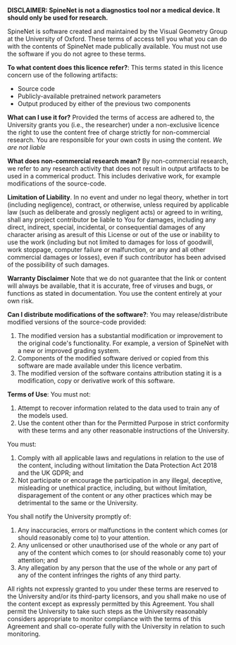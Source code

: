 **DISCLAIMER: SpineNet is not a diagnostics tool nor a medical device. It should only be used for research.**

SpineNet is software created and maintained by the Visual Geometry Group at the University of Oxford. These terms of access tell you what you can do with the contents of SpineNet made publically available. You must not use the software if you do not agree to these terms.

**To what content does this licence refer?**: This terms stated in this licence concern use of the following artifacts:
- Source code
- Publicly-available pretrained network parameters
- Output produced by either of the previous two components


**What can I use it for?** Provided the terms of access are adhered to, the University grants you (i.e., the researcher) under a non-exclusive licence the right to use the content free of charge strictly for non-commercial research. You are responsible for your own costs in using the content. *We are not liable*

**What does non-commercial research mean?** By non-commercial research, we refer to any research activity that does not result in output artifacts to be used in a commerical product. This includes derivative work, for example modifications of the source-code. 

**Limitation of Liability**. In no event and under no legal theory, whether in tort (including negligence), contract, or otherwise, unless required by applicable law (such as deliberate and grossly negligent acts) or agreed to in writing, shall any project contributor be liable to You for damages, including any direct, indirect, special, incidental, or consequential damages of any character arising as aresult of this License or out of the use or inability to use the work (including but not limited to damages for loss of goodwill, work stoppage, computer failure or malfunction, or any and all other commercial damages or losses), even if such contributor has been advised of the possibility of such damages.

**Warranty Disclaimer** Note that we do not guarantee that the link or content will always be available, that it is accurate, free of viruses and bugs, or functions as stated in documentation. You use the content entirely at your own risk. 


**Can I distribute modifications of the software?**: You may release/distribute modified versions of the source-code provided:
1. The modified version has a substantial modification or improvement to the original code's functionality. For example, a version of SpineNet with a new or improved grading system.
2. Components of the modified software derived or copied from this software are made available under this licence verbatim. 
3. The modified version of the software contains attribution stating it is a modification, copy or derivative work of this software.

**Terms of Use**:
You must not:
1. Attempt to recover information related to the data used to train any of the models used. 
2. Use the content other than for the Permitted Purpose in strict conformity with these terms and any other reasonable instructions of the University.

You must:
1. Comply with all applicable laws and regulations in relation to the use of the content, including without limitation the Data Protection Act 2018 and the UK GDPR; and
2. Not participate or encourage the participation in any illegal, deceptive, misleading or unethical practice, including, but without limitation, disparagement of the content or any other practices which may be detrimental to the same or the University.

You shall notify the University promptly of:
1. Any inaccuracies, errors or malfunctions in the content which comes  (or should reasonably come to) to your attention.
2. Any unlicensed or other unauthorised use of the whole or any part of any of the content which comes to (or should reasonably come to) your attention; and
3. Any allegation by any person that the use of the whole or any part of any of the content infringes the rights of any third party.

All rights not expressly granted to you under these terms are reserved to the University and/or its third-party licensors, and you shall make no use of the content except as expressly permitted by this Agreement. You shall permit the University to take such steps as the University reasonably considers appropriate to monitor compliance with the terms of this Agreement and shall co-operate fully with the University in relation to such monitoring.

